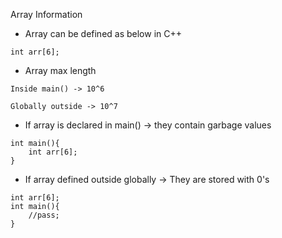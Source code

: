Array Information

- Array can be defined as below in C++
```
int arr[6]; 
```

- Array max length
``` 
Inside main() -> 10^6
```
```
Globally outside -> 10^7
```


- If array is declared in main() -> they contain garbage values
```
int main(){
    int arr[6];
}
```

- If array defined outside globally -> They are stored with 0's
```
int arr[6];
int main(){
    //pass;
}
```